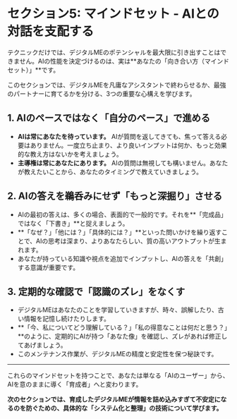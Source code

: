 # セクション5: マインドセット - AIとの対話を支配する

テクニックだけでは、デジタルMEのポテンシャルを最大限に引き出すことはできません。AIの性能を決定づけるのは、実は**あなたの「向き合い方（マインドセット）」**です。

このセクションでは、デジタルMEを凡庸なアシスタントで終わらせるか、最強のパートナーに育てるかを分ける、3つの重要な心構えを学びます。

## 1. AIのペースではなく「自分のペース」で進める
- **AIは常にあなたを待っています。** AIが質問を返してきても、焦って答える必要はありません。一度立ち止まり、より良いインプットは何か、もっと効果的な教え方はないかを考えましょう。
- **主導権は常にあなたにあります。** AIの質問は無視しても構いません。あなたが教えたいことから、あなたのタイミングで教えていきましょう。

## 2. AIの答えを鵜呑みにせず「もっと深掘り」させる
- AIの最初の答えは、多くの場合、表面的で一般的です。それを**「完成品」ではなく「下書き」**と捉えましょう。
- **「なぜ？」「他には？」「具体的には？」**といった問いかけを繰り返すことで、AIの思考は深まり、よりあなたらしい、質の高いアウトプットが生まれます。
- あなたが持っている知識や視点を追加でインプットし、AIの答えを「共創」する意識が重要です。

## 3. 定期的な確認で「認識のズレ」をなくす
- デジタルMEはあなたのことを学習していきますが、時々、誤解したり、古い情報を記憶し続けたりします。
- **「今、私についてどう理解している？」「私の得意なことは何だと思う？」**のように、定期的にAIが持つ「あなた像」を確認し、ズレがあれば修正してあげましょう。
- このメンテナンス作業が、デジタルMEの精度と安定性を保つ秘訣です。

---

これらのマインドセットを持つことで、あなたは単なる「AIのユーザー」から、AIを意のままに導く「育成者」へと変わります。

**次のセクションでは、育成したデジタルMEが情報を詰め込みすぎて不安定になるのを防ぐための、具体的な「システム化と整理」の技術について学びます。**
